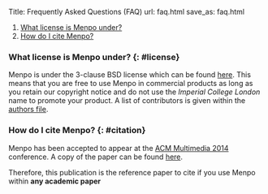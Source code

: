 Title: Frequently Asked Questions (FAQ)
url: faq.html
save_as: faq.html

  1. [What license is Menpo under?](#license)
  2. [How do I cite Menpo?](#citation)

### What license is Menpo under? {: #license}
Menpo is under the 3-clause BSD license which can be found 
[here](https://github.com/menpo/menpo/blob/master/LICENSE.txt). This means
that you are free to use Menpo in commercial products as long as you retain
our copyright notice and do not use the *Imperial College London* name to
promote your product. A list of contributors is given within the
[authors file](https://github.com/menpo/menpo/blob/master/AUTHORS.txt).

### How do I cite Menpo? {: #citation}
Menpo has been accepted to appear at the 
[ACM Multimedia 2014](http://acmmm.org/2014/) conference. A copy of the paper
can be found [here]({filename}/pages/Menpo_ACM_MM_2014.pdf).

Therefore, this
publication is the reference paper to cite if you use Menpo within **any 
academic paper**

